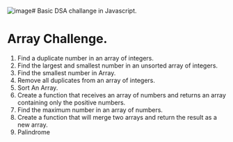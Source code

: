 ![image](https://github.com/Rahulchouhan100/DSA-with-JS/assets/144984718/b0d0eedd-c3a4-4aab-9881-b65e0051b350)# Basic DSA challange in Javascript.

# Array Challenge.

1.  Find a duplicate number in an array of integers.
2.  Find the largest and smallest number in an unsorted array of integers.
3.  Find the smallest number in Array.
4.  Remove all duplicates from an array of integers.
5.  Sort An Array.
6.  Create a function that receives an array of numbers and returns an array containing only the positive numbers.
7.  Find the maximum number in an array of numbers.
8.  Create a function that will merge two arrays and return the result as a new array.
9.  Palindrome



